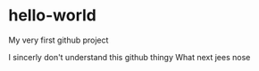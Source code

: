 # hello-world
My very first github project

I sincerly don't understand this github thingy
What next jees nose

